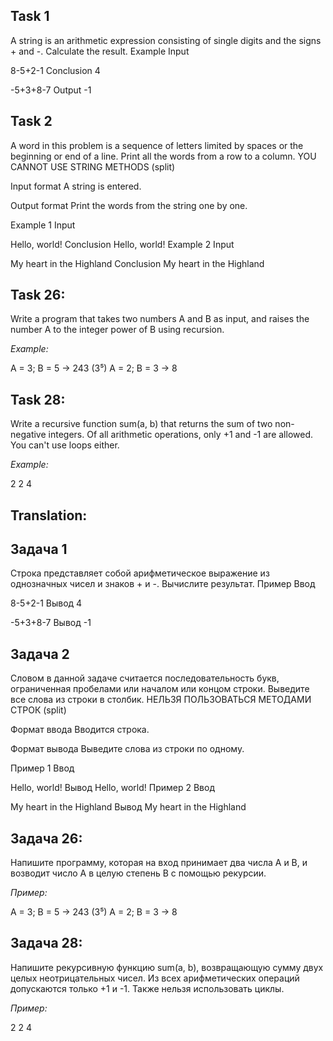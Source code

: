 ## Task 1
A string is an arithmetic expression consisting of single digits and the signs + and -. Calculate the result.
Example
Input

8-5+2-1
Conclusion
4

-5+3+8-7
Output
-1

## Task 2
A word in this problem is a sequence of letters limited by spaces or the beginning or end of a line.
Print all the words from a row to a column. YOU CANNOT USE STRING METHODS (split)

Input format
A string is entered.

Output format
Print the words from the string one by one.

Example 1
Input

Hello, world!
Conclusion
Hello,
world!
Example 2
Input

My heart in the Highland
Conclusion
My
heart
in
the
Highland


## Task 26: 
Write a program that takes two numbers A and B as input, and raises the number A to the integer power of B using recursion.

*Example:*

A = 3; B = 5 -> 243 (3⁵)
    A = 2; B = 3 -> 8 
## Task 28: 
Write a recursive function sum(a, b) that returns the sum of two non-negative integers. Of all arithmetic operations, only +1 and -1 are allowed. You can't use loops either.

*Example:*

2 2
    4

## Translation:

## Задача 1
Строка представляет собой арифметическое выражение из однозначных чисел и знаков + и -. Вычислите результат.
Пример
Ввод

8-5+2-1
Вывод
4

-5+3+8-7
Вывод
-1

## Задача 2
Словом в данной задаче считается последовательность букв, ограниченная пробелами или началом или концом строки.
Выведите все слова из строки в столбик. НЕЛЬЗЯ ПОЛЬЗОВАТЬСЯ МЕТОДАМИ СТРОК (split)

Формат ввода
Вводится строка.

Формат вывода
Выведите слова из строки по одному.

Пример 1
Ввод

Hello, world!
Вывод
Hello,
world!
Пример 2
Ввод

My heart in the Highland
Вывод
My
heart
in
the
Highland


## Задача 26: 
Напишите программу, которая на вход принимает два числа A и B, и возводит число А в целую степень B с помощью рекурсии.

*Пример:*

A = 3; B = 5 -> 243 (3⁵)
    A = 2; B = 3 -> 8 
## Задача 28: 
Напишите рекурсивную функцию sum(a, b), возвращающую сумму двух целых неотрицательных чисел. Из всех арифметических операций допускаются только +1 и -1. Также нельзя использовать циклы.

*Пример:*

2 2
    4 